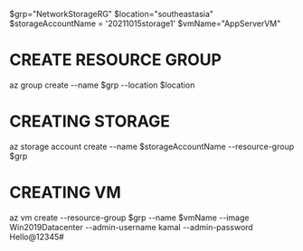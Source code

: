 $grp="NetworkStorageRG"
$location="southeastasia"
$storageAccountName = '20211015storage1'
$vmName="AppServerVM"

# CREATE RESOURCE GROUP
az group create --name $grp --location $location

# CREATING STORAGE
az storage account create --name $storageAccountName --resource-group $grp

# CREATING VM
az vm create --resource-group $grp --name $vmName --image Win2019Datacenter --admin-username kamal --admin-password Hello@12345#